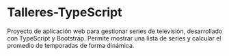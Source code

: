 # Talleres-TypeScript
Proyecto de aplicación web para gestionar series de televisión, desarrollado con TypeScript y Bootstrap. Permite mostrar una lista de series y calcular el promedio de temporadas de forma dinámica.
